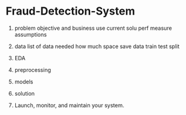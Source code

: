 # Fraud-Detection-System
1. problem
   objective and business use
   current solu
   perf measure
   assumptions
3. data
   list of data needed
   how much space
   save data
   train test split
5. EDA
   
7. preprocessing
8. models
9. solution
10. Launch, monitor, and maintain your system.
